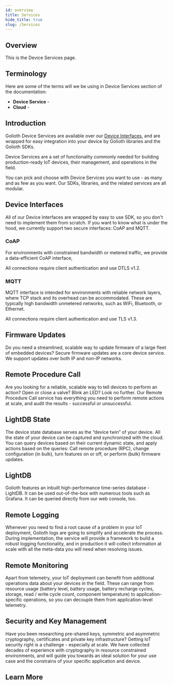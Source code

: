 ```yaml
---
id: overview
title: Services
hide_title: true
slug: /Services
---
```


## Overview

This is the Device Services page. 

## Terminology

Here are some of the terms will we be using in Device Services section of the documentation:

* **Device Service** -
* **Cloud** -

## Introduction

Golioth Device Services are available over our [Device Interfaces](#), and are wrapped for easy integration into your device by Golioth libraries and the Golioth SDKs.

Device Services are a set of functionality commonly needed for building production-ready IoT devices, their management, and operations in the field.

You can pick and choose with Device Services you want to use - as many and as few as you want. Our SDKs, libraries, and the related services are all modular.

## Device Interfaces
All of our Device Interfaces are wrapped by easy to use SDK, so you don't need to implement them from scratch. If you want to know what is under the hood, we currently support two secure interfaces: CoAP and MQTT.

### CoAP
For environments with constrained bandwidth or metered traffic, we provide a data-efficient CoAP interface,

All connections require client authentication and use DTLS v1.2.

### MQTT
MQTT interface is intended for environments with reliable network layers, where TCP stack and its overhead can be accommodated. These are typically high bandwidth unmetered networks, such as WiFi, Bluetooth, or Ethernet.

All connections require client authentication and use TLS v1.3.

## Firmware Updates
Do you need a streamlined, scalable way to update firmware of a large fleet of embedded devices? Secure firmware updates are a core device service. We support updates over both IP and non-IP networks.

## Remote Procedure Call
Are you looking for a reliable, scalable way to tell devices to perform an action? Open or close a valve? Blink an LED? Look no further. Our Remote Procedure Call service has everything you need to perform remote actions at scale, and audit the results - successful or unsuccessful.

## LightDB State
The device state database serves as the “device twin” of your device. All the state of your device can be captured and synchronized with the cloud. You can query devices based on their current dynamic state, and apply actions based on the queries: Call remote procedure (RPC), change configuration (in bulk), turn features on or off, or perform (bulk) firmware updates.

## LightDB
Golioth features an inbuilt high-performance time-series database - LightDB. It can be used out-of-the-box with numerous tools such as Grafana. It can be queried directly from our web console, too.

## Remote Logging
Whenever you need to find a root cause of a problem in your IoT deployment, Golioth logs are going to simplify and accelerate the process. During implementation, the service will provide a framework to build a robust logging functionality, and in production it will collect information at scale with all the meta-data you will need when resolving issues.

## Remote Monitoring
Apart from telemetry, your IoT deployment can benefit from additional operations data about your devices in the field. These can range from resource usage (battery level, battery usage, battery recharge cycles, storage, read / write cycle count, component temperature) to application-specific operations, so you can decouple them from application-level telemetry.

## Security and Key Management
Have you been researching pre-shared keys, symmetric and asymmetric cryptography, certificates and private key infrastructure? Getting IoT security right is a challenge - especially at scale. We have collected decades of experience with cryptography in resource constrained environments, and will guide you towards an ideal solution for your use case and the constrains of your specific application and device.

## Learn More
